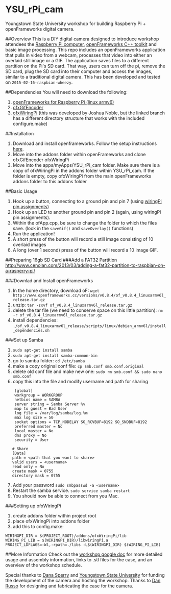 # YSU_rPi_cam
Youngstown State University workshop for building Raspberry Pi + openFrameworks digital camera. 

##Overview
This is a DIY digital camera designed to introduce workshop attendees the [Raspberry Pi computer][1], [openFrameworks C++ toolkit][2] and basic image processing. This repo includes an openFrameworks application that pulls in video from a webcam, processes that video into either an overlaid still image or a GIF. The application saves files to a different partition on the Pi's SD card. That way, users can turn off the pi, remove the SD card, plug the SD card into their computer and access the images, similar to a traditional digital camera. This has been developed and tested on `2015-02-16-raspbian-wheezy`. 




##Dependencies
You will need to download the following:

1. [openFrameworks for Raspberry Pi (linux armv6)][3]
2. [ofxGifEncoder][4]
3. [ofxWiringPi][5] (this was developed by Joshua Noble, but the linked branch has a different directory structure that works with the included configure.make)


##Installation
1. Download and install openframeworks. Follow the setup instructions [here][6]. 
2. Move into the addons folder within openFrameworks and clone ofxGifEncoder ofxWiringPi
3. Move into the apps/myApps/YSU_rPi_cam folder.  Make sure there is a copy of ofxWiringPi in the addons folder within YSU_rPi_cam. If the folder is empty, copy ofxWiringPi from the main openFrameworks addons folder to this addons folder


##Basic Usage
1. Hook up a button, connecting to a ground pin and pin 7 (using [wiringPi pin assignments][7])
2. Hook up an LED to another ground pin and pin 2 (again, using wiringPi pin assignments).
3. Within the ofApp.cpp, be sure to change the folder to which the files save. (look in the `saveGif()` and `saveOverlay()` functions)
4. Run the application!
5. A short press of the button will record a still image consisting of 10 overlaid images
6. A long (over 1 second) press of the button will record a 10 image GIF.

##Preparing 16gb SD Card
###Add a FAT32 Partition
  http://www.cenolan.com/2013/03/adding-a-fat32-partition-to-raspbian-on-a-rasperry-pi/

###Downlad and Install openFrameworks
 1. In the home directory, download oF:  `wget http://www.openframeworks.cc/versions/v0.8.4/of_v0.8.4_linuxarmv6l_release.tar.gz`
 2. unzip: `tar -zxvf of_v0.8.4_linuxarmv6l_release.tar.gz`
 3. delete the tar file (we need to conserve space on this little partition): `rm -r of_v0.8.4_linuxarmv6l_release.tar.gz`
 4. install dependencies: `./of_v0.8.4_linuxarmv6l_release/scripts/linux/debian_armv6l/install_dependencies.sh`


###Set up Samba
1. `sudo apt-get install samba`
2. `sudo apt-get install samba-common-bin`
3. go to samba folder: `cd /etc/samba`
4. make a copy original conf file: `cp smb.conf smb.conf.original`
5. delete old conf file and make new one: `sudo rm smb.conf && sudo nano smb.conf`
6. copy this into the file and modify username and path for sharing
```
    [global]
    workgroup = WORKGROUP
    netbios name = SAMBA
    server string = Samba Server %v
    map to guest = Bad User
    log file = /var/log/samba/log.%m
    max log size = 50
    socket options = TCP_NODELAY SO_RCVBUF=8192 SO_SNDBUF=8192
    preferred master = No
    local master = No
    dns proxy = No
    security = User

   # Share
   [Data]
   path = <path that you want to share>
   valid users = <username>
   read only = No
   create mask = 0755
   directory mask = 0755
   ```

7. Add your password   `sudo smbpasswd -a <username>`
8. Restart the samba service. `sudo service samba restart`
9. You should now be able to connect from you Mac.

###Setting up ofxWiringPi
1. create addons folder within project root
2. place ofxWiringPi into addons folder
3. add this to config.make:
```  
WIRINGPI_DIR = $(PROJECT_ROOT)/addons/ofxWiringPi/lib
WIRING_PI_LIB = $(WIRINGPI_DIR)/libwiringPi.a
PROJECT_LDFLAGS=-Wl,-rpath=./libs -L$(WIRINGPI_DIR) $(WIRING_PI_LIB)
```

##More Information
Check out the [workshop google doc][8] for more detailed usage and assembly information, links to .stl files for the case, and an overview of the workshop schedule.

Special thanks to [Dana Sperry][9] and [Youngstown State University][10] for funding the development of the camera and hosting the workshop. Thanks to [Dan Russo][11] for designing and fabricating the case for the camera.

[1]: http://www.raspberrypi.org/
[2]: http://www.openframeworks.cc/
[3]: http://www.openframeworks.cc/download/
[4]: https://github.com/jesusgollonet/ofxGifEncoder
[5]: https://github.com/jmarsico/ofxWiringPi  
[6]: http://www.openframeworks.cc/setup/raspberrypi/Raspberry-Pi-Getting-Started.html
[7]: https://projects.drogon.net/raspberry-pi/wiringpi/pins/
[8]: https://docs.google.com/document/d/1YMw73aOF5FGlJ_VMr5oSEBMXrsuZEWxUTwLzXXXZtwg/edit
[9]: http://www.danasperry.com/
[10]: http://www.ysu.edu/
[11]: http://solidhaptik.io/

